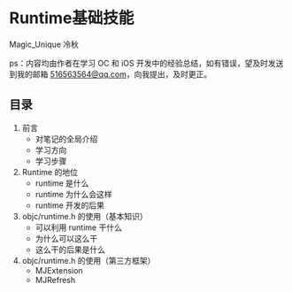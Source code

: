 # Runtime基础技能
Magic_Unique 冷秋

ps：内容均由作者在学习 OC 和 iOS 开发中的经验总结，如有错误，望及时发送到我的邮箱 516563564@qq.com，向我提出，及时更正。

## 目录

1. 前言
	* 对笔记的全局介绍
	* 学习方向
	* 学习步骤
2. Runtime 的地位
	* runtime 是什么
	* runtime 为什么会这样
	* runtime 开发的后果
3. objc/runtime.h 的使用（基本知识）
	* 可以利用 runtime 干什么
	* 为什么可以这么干
	* 这么干的后果是什么
4. objc/runtime.h 的使用（第三方框架）
	* MJExtension
	* MJRefresh